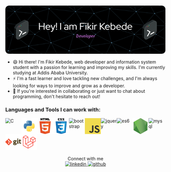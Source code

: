 ![Header](./github-header-image.png)

- 😄 Hi there! I'm Fikir Kebede, web developer and information system student with a passion for learning and improving my skills. I'm currently studying at Addis Ababa University. 
- ⚡ I'm a fast learner and love tackling new challenges, and I'm always looking for ways to improve and grow as a developer.
- 💬 If you're interested in collaborating or just want to chat about programming, don't hesitate to reach out!



### Languages and Tools I can work with:

<a href="https://www.w3.org/c/">
  <img align="left" alt="C" width="50px" src="https://cdn.iconscout.com/icon/free/png-512/c-programming-569564.png" />
</a>

<a href="https://www.w3.org/python/">
  <img align="left" alt="Python" width="50px" src="https://raw.githubusercontent.com/github/explore/80688e429a7d4ef2fca1e82350fe8e3517d3494d/topics/python/python.png" />
</a>

<a href="https://www.w3.org/html/">
  <img align="left" alt="html" width="50px" src="https://raw.githubusercontent.com/github/explore/80688e429a7d4ef2fca1e82350fe8e3517d3494d/topics/html/html.png" />
</a>
<a href="https://www.w3schools.com/css/">
  <img align="left" alt="css" width="50px" src="https://raw.githubusercontent.com/github/explore/80688e429a7d4ef2fca1e82350fe8e3517d3494d/topics/css/css.png" />
</a>

<a href="https://github.com/MatriMariem/holbertonschool-web_front_end">
  <img align="left" alt="bootstrap" width="50px" height="50px" src="https://obscureproblemsandgotchas.com/wp-content/uploads/2018/06/bootstrap-stack-e1530246058846.png" />
</a>
<a href="https://developer.mozilla.org/en-US/docs/Web/JavaScript">
  <img align="left" alt="JS" width="50px" src="https://raw.githubusercontent.com/github/explore/80688e429a7d4ef2fca1e82350fe8e3517d3494d/topics/javascript/javascript.png" />
</a>
<a href="">
  <img align="left" alt="jquery" width="50px" src="https://generic-ui.com/assets/images/platform-logos/jquery.logo.jpg" />
</a>
<a href="">
  <img align="left" alt="es6" width="50px" src="https://codus.acyclique.com/wp-content/uploads/2017/11/ES6-JS.png" />
</a>
<a href="https://nodejs.org/">
  <img align="left" alt="nodejs" width="50px" src="https://raw.githubusercontent.com/github/explore/80688e429a7d4ef2fca1e82350fe8e3517d3494d/topics/nodejs/nodejs.png" />
</a>
<a href="">
  <img align="left" alt="mysql" width="50px" height="50px" src="https://kinsta.com/fr/wp-content/uploads/sites/4/2019/04/logo-mysql-1.svg" />
</a>

<a href="https://github.com/NattyXO/alx-zero_day">
  <img align="left" alt="git" width="50px" height="50px" src="https://raw.githubusercontent.com/github/explore/80688e429a7d4ef2fca1e82350fe8e3517d3494d/topics/git/git.png" />
</a>
<a href="https://github.com/NattyXO/alx-system_engineering-devops">
  <img align="left" alt="linux" width="50px" src="https://raw.githubusercontent.com/github/explore/80688e429a7d4ef2fca1e82350fe8e3517d3494d/topics/laravel/laravel.png" />
</a>


<br>
<br>
<br>
<br>
<br>
<br>

<br>

<div align="center">Connect with me</div>  
<div align="center">
<a href="https://www.linkedin.com/in/fikir-kebede-8b1012245" target="_blank">
<img src=https://img.shields.io/badge/linkedin-%231E77B5.svg?&style=for-the-badge&logo=linkedin&logoColor=white alt=linkedin style="margin-bottom: 5px;" />
</a>
<a href="https://github.com/Fkrkd" target="_blank">
<img src=https://img.shields.io/badge/github-%2324292e.svg?&style=for-the-badge&logo=github&logoColor=white alt=github style="margin-bottom: 5px;" />
</a>
 
</div>  
  
<br>  
<br>
